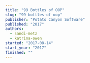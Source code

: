 ```yaml
---
title: "99 Bottles of OOP"
slug: "99-bottles-of-oop"
publisher: "Potato Canyon Software"
published: "2017"
authors:
  - sandi-metz
  - katrina-owen
started: "2017-08-14"
start_year: "2017"
finished: ""
---
```

